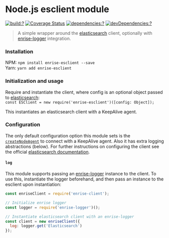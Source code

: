 # Node.js esclient module

[![build:?](https://img.shields.io/travis/Enrise/node-esclient.svg?style=flat-square)](https://travis-ci.org/Enrise/node-esclient)
[![Coverage Status](https://img.shields.io/coveralls/Enrise/node-esclient/master.svg?style=flat-square)](https://coveralls.io/github/Enrise/node-esclient?branch=master)
[![dependencies:?](https://img.shields.io/david/Enrise/node-esclient.svg?style=flat-square)](https://david-dm.org/Enrise/node-esclient)
[![devDependencies:?](https://img.shields.io/david/dev/Enrise/node-esclient.svg?style=flat-square)](https://david-dm.org/Enrise/node-esclient)

> A simple wrapper around the [elasticsearch](https://github.com/elastic/elasticsearch-js) client, optionally with [enrise-logger](https://github.com/Enrise/node-logger) integration.

### Installation
NPM: `npm install enrise-esclient --save`  
Yarn: `yarn add enrise-esclient`

### Initialization and usage
Require and instantiate the client, where config is an optional object passed to [elasticsearch](https://www.npmjs.com/package/elasticsearch):  
`const ESClient = new require('enrise-esclient')([config: Object]);`

This instantiates an elasticsearch client with a KeepAlive agent.

### Configuration
The only default configuration option this module sets is the [`createNodeAgent`](https://www.elastic.co/guide/en/elasticsearch/client/javascript-api/current/configuration.html#config-create-node-agent) to connect with a KeepAlive agent. Also it has extra logging abstractions (below). For further instructions on configuring the client see the official [elasticsearch documentation](https://www.elastic.co/guide/en/elasticsearch/client/javascript-api/current/configuration.html).

#### `log`
This module supports passing an [enrise-logger](https://github.com/Enrise/node-logger) instance to the client. To use this, instantiate the logger beforehand, and then pass an instance to the esclient upon instantiation:  
```javascript
const enriseClient = require('enrise-client');

// Initialize enrise logger
const logger = require('enrise-logger')();

// Instantiate elasticsearch client with an enrise-logger
const client = new enriseClient({
  log: logger.get('Elasticsearch')
});
```